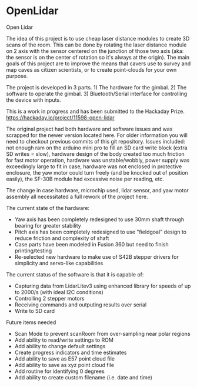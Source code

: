 # OpenLidar
Open Lidar

The idea of this project is to use cheap laser distance modules to create 3D scans of the room. This can be done by rotating the laser distance module on 2 axis with the sensor centered on the junction of those two axis (aka: the sensor is on the center of rotation so it's always at the origin). The main goals of this project are to improve the means that cavers use to survey and map caves as citizen scientists, or to create point-clouds for your own purpose.

The project is developed in 3 parts. 1) The hardware for the gimbal. 2) The software to operate the gimbal. 3) Bluetooth/Serial interface for controlling the device with inputs. 

This is a work in progress and has been submitted to the Hackaday Prize. https://hackaday.io/project/11598-open-lidar

The original project had both hardware and software issues and was scrapped for the newer version located here. For older information you will need to checkout previous commits of this git repository. Issues included: not enough ram on the arduino mini pro to fill an SD card write block (extra SD writes = slow), hardware design of the body created too much friction for fast motor operation, hardware was unstable/wobbly, power supply was exceedingly large to fit in case, hardware was not enclosed in protective enclosure, the yaw motor could turn freely (and be knocked out of position easily), the SF-30B module had excessive noise per reading, etc.

The change in case hardware, microchip used, lidar sensor, and yaw motor assembly all necessitated a full rework of the project here.

The current state of the hardware:
- Yaw axis has been completely redesigned to use 30mm shaft through bearing for greater stability
- Pitch axis has been completely redesigned to use "fieldgoal" design to reduce friction and complexity of shaft
- Case parts have been modeled in Fusion 360 but need to finish printing/testing
- Re-selected new hardware to make use of S42B stepper drivers for simplicity and servo-like capabilities

The current status of the software is that it is capable of:
- Capturing data from LidarLitev3 using enhanced library for speeds of up to 2000/s (with ideal I2C conditions)
- Controlling 2 stepper motors 
- Receiving commands and outputing results over serial
- Write to SD card

Future items needed
- Scan Mode to prevent scanRoom from over-sampling near polar regions
- Add ability to read/write settings to ROM
- Add ability to change default settings
- Create progress indicators and time estimates
- Add ability to save as E57 point cloud file
- Add ability to save as xyz point cloud file
- Add routine for identifying 0 degrees
- Add ability to create custom filename (i.e. date and time)
